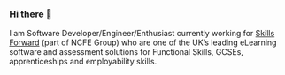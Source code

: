 ### Hi there 👋

I am Software Developer/Engineer/Enthusiast currently working for <a href="https://www.skillsforward.co.uk/">Skills Forward</a> (part of NCFE Group) who are one of the UK’s leading eLearning software and assessment solutions for Functional Skills, GCSEs, apprenticeships and employability skills.

<!--
**timquincey/timquincey** is a ✨ _special_ ✨ repository because its `README.md` (this file) appears on your GitHub profile.

Here are some ideas to get you started:

- 🔭 I’m currently working on ...
- 🌱 I’m currently learning ...
- 👯 I’m looking to collaborate on ...
- 🤔 I’m looking for help with ...
- 💬 Ask me about ...
- 📫 How to reach me: ...
- 😄 Pronouns: ...
- ⚡ Fun fact: ...
-->

